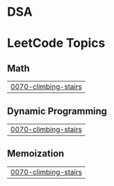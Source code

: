 # DSA
<!---LeetCode Topics Start-->
# LeetCode Topics
## Math
|  |
| ------- |
| [0070-climbing-stairs](https://github.com/Sahil162005/DSA/tree/master/0070-climbing-stairs) |
## Dynamic Programming
|  |
| ------- |
| [0070-climbing-stairs](https://github.com/Sahil162005/DSA/tree/master/0070-climbing-stairs) |
## Memoization
|  |
| ------- |
| [0070-climbing-stairs](https://github.com/Sahil162005/DSA/tree/master/0070-climbing-stairs) |
<!---LeetCode Topics End-->